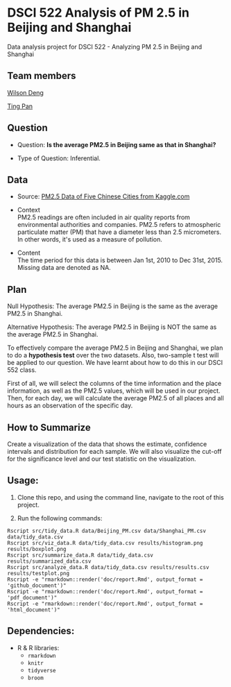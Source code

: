 # DSCI 522 Analysis of PM 2.5 in Beijing and Shanghai
Data analysis project for DSCI 522 - Analyzing PM 2.5 in Beijing and Shanghai 

## Team members

[Wilson Deng](https://github.com/xiaoweideng)

[Ting Pan](https://github.com/panntingg)

## Question

- Question: **Is the average PM2.5 in Beijing same as that in Shanghai?**

- Type of Question: Inferential.

## Data

- Source: [PM2.5 Data of Five Chinese Cities from Kaggle.com](https://www.kaggle.com/uciml/pm25-data-for-five-chinese-cities)

- Context
<br> PM2.5 readings are often included in air quality reports from environmental authorities and companies. PM2.5 refers to atmospheric particulate matter (PM) that have a diameter less than 2.5 micrometers. In other words, it's used as a measure of pollution. 

- Content
<br> The time period for this data is between Jan 1st, 2010 to Dec 31st, 2015. Missing data are denoted as NA. 

## Plan

Null Hypothesis: The average PM2.5 in Beijing is the same as the average PM2.5 in Shanghai.

Alternative Hypothesis: The average PM2.5 in Beijing is NOT the same as the average PM2.5 in Shanghai.

To effectively compare the average PM2.5 in Beijing and Shanghai, we plan to do a **hypothesis test** over the two datasets. Also, two-sample t test will be applied to our question. We have learnt about how to do this in our DSCI 552 class.

First of all, we will select the columns of the time information and the place information, as well as the PM2.5 values, which will be used in our project. Then, for each day, we will calculate the average PM2.5 of all places and all hours as an observation of the specific day. 

## How to Summarize

Create a visualization of the data that shows the estimate, confidence intervals and distribution for each sample. We will also visualize the cut-off for the significance level and our test statistic on the visualization.

## Usage:

1. Clone this repo, and using the command line, navigate to the root of this project.

2. Run the following commands:

```
Rscript src/tidy_data.R data/Beijing_PM.csv data/Shanghai_PM.csv data/tidy_data.csv
Rscript src/viz_data.R data/tidy_data.csv results/histogram.png results/boxplot.png
Rscript src/summarize_data.R data/tidy_data.csv results/summarized_data.csv
Rscript src/analyze_data.R data/tidy_data.csv results/results.csv results/testplot.png
Rscript -e "rmarkdown::render('doc/report.Rmd', output_format = 'github_document')"
Rscript -e "rmarkdown::render('doc/report.Rmd', output_format = 'pdf_document')"
Rscript -e "rmarkdown::render('doc/report.Rmd', output_format = 'html_document')"
```

## Dependencies:
- R & R libraries:
    - `rmarkdown`
    - `knitr`
    - `tidyverse`
    - `broom`